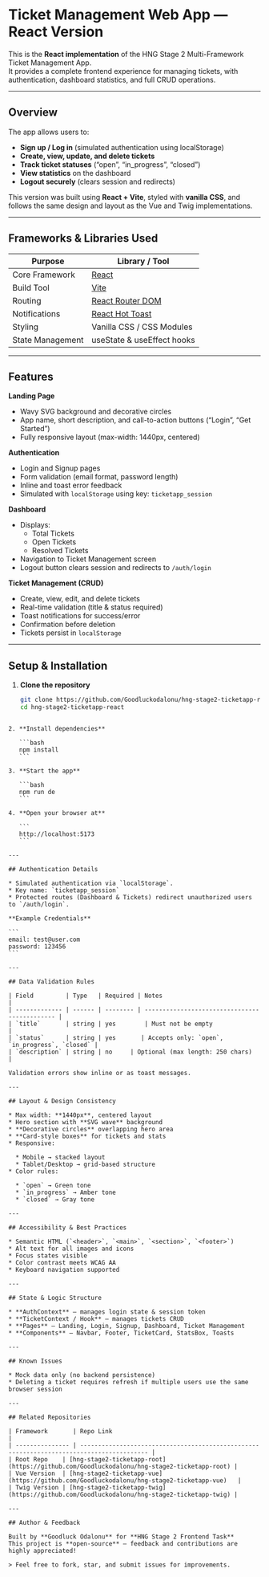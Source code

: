 # Ticket Management Web App — React Version

This is the **React implementation** of the HNG Stage 2 Multi-Framework Ticket Management App.  
It provides a complete frontend experience for managing tickets, with authentication, dashboard statistics, and full CRUD operations.

---

## Overview

The app allows users to:
- **Sign up / Log in** (simulated authentication using localStorage)
- **Create, view, update, and delete tickets**
- **Track ticket statuses** (“open”, “in_progress”, “closed”)
- **View statistics** on the dashboard
- **Logout securely** (clears session and redirects)

This version was built using **React + Vite**, styled with **vanilla CSS**, and follows the same design and layout as the Vue and Twig implementations.

---

## Frameworks & Libraries Used

| Purpose | Library / Tool |
|----------|----------------|
| Core Framework | [React](https://react.dev/) |
| Build Tool | [Vite](https://vitejs.dev/) |
| Routing | [React Router DOM](https://reactrouter.com/) |
| Notifications | [React Hot Toast](https://react-hot-toast.com/) |
| Styling | Vanilla CSS / CSS Modules |
| State Management | useState & useEffect hooks |

---

## Features

**Landing Page**
- Wavy SVG background and decorative circles  
- App name, short description, and call-to-action buttons (“Login”, “Get Started”)  
- Fully responsive layout (max-width: 1440px, centered)

**Authentication**
- Login and Signup pages  
- Form validation (email format, password length)  
- Inline and toast error feedback  
- Simulated with `localStorage` using key: `ticketapp_session`

**Dashboard**
- Displays:
  - Total Tickets
  - Open Tickets
  - Resolved Tickets
- Navigation to Ticket Management screen  
- Logout button clears session and redirects to `/auth/login`

**Ticket Management (CRUD)**
- Create, view, edit, and delete tickets  
- Real-time validation (title & status required)  
- Toast notifications for success/error  
- Confirmation before deletion  
- Tickets persist in `localStorage`

---

## Setup & Installation

1. **Clone the repository**
   ```bash
   git clone https://github.com/Goodluckodalonu/hng-stage2-ticketapp-react.git
   cd hng-stage2-ticketapp-react
````

2. **Install dependencies**

   ```bash
   npm install
   ```

3. **Start the app**

   ```bash
   npm run de
   ```

4. **Open your browser at**

   ```
   http://localhost:5173
   ```

---

## Authentication Details

* Simulated authentication via `localStorage`.
* Key name: `ticketapp_session`
* Protected routes (Dashboard & Tickets) redirect unauthorized users to `/auth/login`.

**Example Credentials**

```
email: test@user.com
password: 123456
```

---

## Data Validation Rules

| Field         | Type   | Required | Notes                                         |
| ------------- | ------ | -------- | --------------------------------------------- |
| `title`       | string | yes        | Must not be empty                             |
| `status`      | string | yes       | Accepts only: `open`, `in_progress`, `closed` |
| `description` | string | no     | Optional (max length: 250 chars)              |

Validation errors show inline or as toast messages.

---

## Layout & Design Consistency

* Max width: **1440px**, centered layout
* Hero section with **SVG wave** background
* **Decorative circles** overlapping hero area
* **Card-style boxes** for tickets and stats
* Responsive:

  * Mobile → stacked layout
  * Tablet/Desktop → grid-based structure
* Color rules:

  * `open` → Green tone
  * `in_progress` → Amber tone
  * `closed` → Gray tone

---

## Accessibility & Best Practices

* Semantic HTML (`<header>`, `<main>`, `<section>`, `<footer>`)
* Alt text for all images and icons
* Focus states visible
* Color contrast meets WCAG AA
* Keyboard navigation supported

---

## State & Logic Structure

* **AuthContext** — manages login state & session token
* **TicketContext / Hook** — manages tickets CRUD
* **Pages** — Landing, Login, Signup, Dashboard, Ticket Management
* **Components** — Navbar, Footer, TicketCard, StatsBox, Toasts

---

## Known Issues

* Mock data only (no backend persistence)
* Deleting a ticket requires refresh if multiple users use the same browser session

---

## Related Repositories

| Framework       | Repo Link                                                                                 |
| --------------- | ----------------------------------------------------------------------------------------- |
| Root Repo    | [hng-stage2-ticketapp-root](https://github.com/Goodluckodalonu/hng-stage2-ticketapp-root) |
| Vue Version  | [hng-stage2-ticketapp-vue](https://github.com/Goodluckodalonu/hng-stage2-ticketapp-vue)   |
| Twig Version | [hng-stage2-ticketapp-twig](https://github.com/Goodluckodalonu/hng-stage2-ticketapp-twig) |

---

## Author & Feedback

Built by **Goodluck Odalonu** for **HNG Stage 2 Frontend Task**
This project is **open-source** — feedback and contributions are highly appreciated!

> Feel free to fork, star, and submit issues for improvements.
